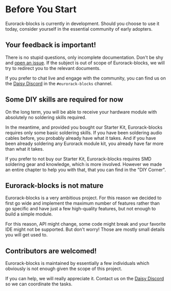 # Before You Start

Eurorack-blocks is currently in development. Should you choose to use it today, consider
yourself in the essential community of early adopters.


## Your feedback is important!

There is no stupid questions, only incomplete documentation.
Don't be shy and [open an issue](https://github.com/ohmtech-rdi/eurorack-blocks/issues/new).
If the subject is out of scope of Eurorack-blocks, we will try to redirect you to the
relevant documents.

If you prefer to chat live and engage with the community, you can find us on the
[Daisy Discord](https://discord.com/invite/ByHBnMtQTR) in the `#eurorack-blocks` channel.


## Some DIY skills are required for now

On the long term, you will be able to receive your hardware module with absolutely no
soldering skills required.

In the meantime, and provided you bought our Starter Kit, Eurorack-blocks requires only some
basic soldering skills. If you have been soldering audio cables before, you probably already
have what it takes. And if you have been already soldering any Eurorack module kit,
you already have far more than what it takes.

If you prefer to not buy our Starter Kit, Eurorack-blocks requires SMD soldering gear and knowledge,
which is more involved. However we made an entire chapter to help you with that, that
you can find in the "DIY Corner".


## Eurorack-blocks is not mature

Eurorack-blocks is a very ambitious project. For this reason we decided to first go wide and
implement the maximum number of features rather than go specific
and have just a few high-quality features, but not enough to build a simple module.

For this reason, API might change, some code might break and your favorite IDE might not
be supported. But don't worry! Those are mostly small details you will get used to.


## Contributors are welcomed!

Eurorack-blocks is maintained by essentially a few individuals which obviously is not enough
given the scope of this project.

If you can help, we will really appreciate it.
Contact us on the [Daisy Discord](https://discord.com/invite/ByHBnMtQTR)
so we can coordinate the tasks.
